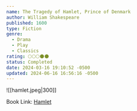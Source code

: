```yaml
---
name: The Tragedy of Hamlet, Prince of Denmark
author: William Shakespeare
published: 1600
type: Fiction
genre:
  - Drama
  - Play
  - Classics
rating: 🌕🌕🌕🌑🌑
status: Completed
date: 2024-03-16 19:10:52 -0500
updated: 2024-06-16 16:56:16 -0500
---
```


![[hamlet.jpeg|300]]

Book Link: [Hamlet](https://www.goodreads.com/book/show/1420.Hamlet)
